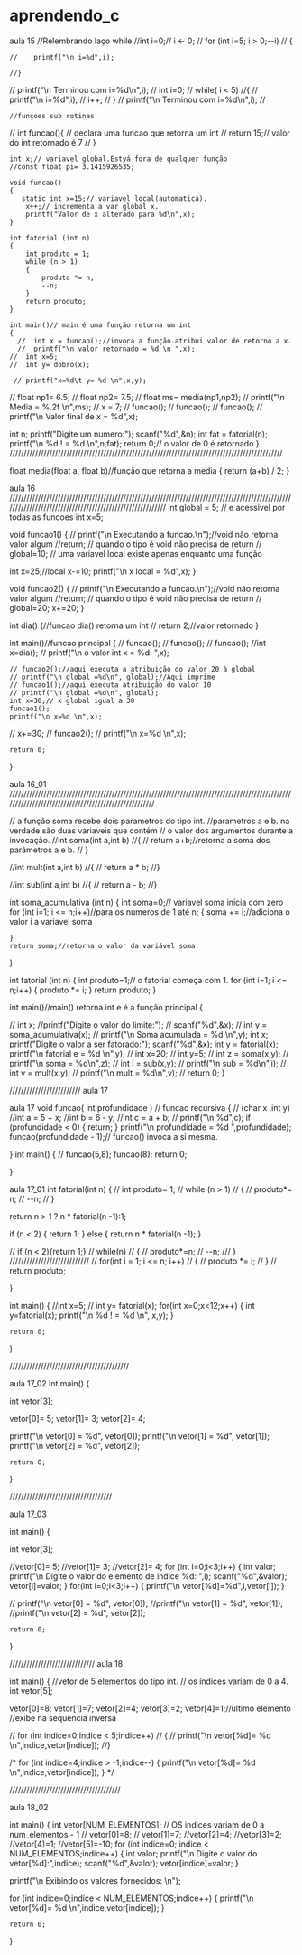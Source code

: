 # aprendendo_c
aula 15
//Relembrando laço while
    //int i=0;// i <- 0;
   // for (int i=5; i > 0;--i)
   // {

    //    printf("\n i=%d",i);

    //}
//    printf("\n Terminou com i=%d\n",i);
   // int i=0;
   // while( i < 5)
//{
    //    printf("\n i=%d",i);
    //    i++;
   // }
   // printf("\n Terminou com i=%d\n",i);
//


    //funçoes sub rotinas
   // int funcao(){ // declara uma funcao que retorna um int
  //  return 15;// valor do int retornado é 7
  //  }

    int x;// variavel global.Estyá fora de qualquer função
    //const float pi= 3.1415926535;

    void funcao()
    {
       static int x=15;// variavel local(automatica).
        x++;// incrementa a var global x.
        printf("Valor de x alterado para %d\n",x);
    }

    int fatorial (int n)
    {
        int produto = 1;
        while (n > 1)
        {
            produto *= n;
            --n;
        }
        return produto;
    }

    int main()// main é uma função retorna um int
    {
      //  int x = funcao();//invoca a função.atribui valor de retorno a x.
      //  printf("\n valor retornado = %d \n ",x);
    //  int x=5;
    //  int y= dobro(x);

     // printf("x=%d\t y= %d \n",x,y);



   //  float np1= 6.5;
    // float np2= 7.5;
    // float ms= media(np1,np2);
   //  printf("\n Media = %.2f \n",ms);
 //  x = 7;
  // funcao();
  // funcao();
  // funcao();
  // printf("\n Valor final de  x = %d",x);

   int n;
   printf("Digite um numero:");
   scanf("%d",&n);
   int fat = fatorial(n);
   printf("\n %d ! = %d \n",n,fat);
    return 0;// o valor de 0 é retornado
}
////////////////////////////////////////////////////////////////////////////////////////////////

float media(float a, float b)//função que retorna a media
   {
       return (a+b) / 2;
   }





































aula 16 //////////////////////////////////////////////////////////////////////////////////////////////////////////////////////////////////////////////////////////
int global = 5; // e acessivel por todas as funcoes
 int x=5;

 void funcao1()
 {
   //  printf("\n Executando a funcao.\n");//void não retorna valor algum
     //return; // quando o tipo é void não precisa de return
    // global=10;
    // uma variavel local existe apenas enquanto uma função

   int x=25;//local
    x-=10;
    printf("\n x local = %d",x);
 }

  void funcao2()
 {
   //  printf("\n Executando a funcao.\n");//void não retorna valor algum
     //return; // quando o tipo é void não precisa de return
    // global=20;
    x+=20;
 }

 int dia()
 {//funcao dia() retorna um int
 // return 2;//valor retornado
 }





int main()//funcao principal
{
   // funcao();
   // funcao();
   // funcao();
   //int x=dia();
  // printf("\n o valor int x = %d: ",x);


    // funcao2();//aqui executa a atribuição do valor 20 à global
    // printf("\n global =%d\n", global);//Aqui imprime
    // funcao1();//aqui executa atribuição do valor 10
    // printf("\n global =%d\n", global);
    int x=30;// x global igual a 30
    funcao1();
    printf("\n x=%d \n",x);
   // x+=30;
   // funcao2();
   // printf("\n x=%d \n",x);

    return 0;
}



aula 16_01   //////////////////////////////////////////////////////////////////////////////////////////////////////////////////////////////////////////////////////




// a função soma recebe dois parametros do tipo int.
//parametros a e b. na verdade são duas variaveis que contém
// o valor dos argumentos durante a invocação.
  //int soma(int a,int b)
 //{
  //  return a+b;//retorna a soma dos parâmetros a e b.
//  }

//int mult(int a,int b)
//{
 //   return a * b;
//}

//int sub(int a,int b)
//{
 //   return a - b;
//}

int soma_acumulativa (int n)
{
    int soma=0;// variavel soma inicia com zero
    for (int i=1; i <= n;i++)//para os numeros de 1 até n;
    {
        soma += i;//adiciona o valor i a variavel soma

    }
    return soma;//retorna o valor da variável soma.

}

int fatorial (int n)
{
    int produto=1;// o fatorial começa com 1.
    for (int i=1; i <= n;i++)
    {
        produto *= i;
    }
    return produto;
}





int main()//main() retorna int e é a função principal
{

   // int x;
    //printf("Digite o valor do limite:");
   // scanf("%d",&x);
   // int y = soma_acumulativa(x);
   // printf("\n Soma acumulada = %d \n",y);
    int x;
    printf("Digite o valor a ser fatorado:");
    scanf("%d",&x);
    int y = fatorial(x);
    printf("\n fatorial e = %d \n",y);
  //  int x=20;
  //  int y=5;
  //  int z = soma(x,y);
   // printf("\n soma = %d\n",z);
  //  int i = sub(x,y);
  //  printf("\n sub = %d\n",i);
  //  int v = mult(x,y);
  //  printf("\n mult = %d\n",v);
//
    return 0;
}





///////////////////////// aula 17 

aula 17 
void funcao( int profundidade ) // funcao recursiva
{
    // (char x ,int y)
    //int a = 5 + x;
    //int b = 6 - y;
    //int c = a + b;
   // printf("\n %d",c);
   if (profundidade < 0)
   {
       return;
   }
   printf("\n profundidade = %d ",profundidade);
   funcao(profundidade - 1);// funcao() invoca a si mesma.

}
int main()
{
    // funcao(5,8);
    funcao(8);
    return 0;



}


aula 17_01
int fatorial(int n)
{
   // int produto= 1;
   // while (n > 1)
   // {
    //    produto*= n;
    //    --n;
   // }

   return n > 1 ? n * fatorial(n -1):1;

   if (n < 2)
   {
       return 1;
   }
   else
   {
       return n * fatorial(n -1);
   }



   // if (n < 2){return 1;}
   // while(n)
   // {
    //    produto*=n;
   //     --n;
  ///  }
  ////////////////////////////
   // for(int i = 1; i <= n; i++)
  //  {
   //     produto *= i;
  //  }
//    return produto;

}

int main()
{
    //int x=5;
   // int y= fatorial(x);
    for(int x=0;x<12;x++)
    {
        int y=fatorial(x);
          printf("\n %d ! = %d \n", x,y);
    }


    return 0;
}




//////////////////////////////////////////

aula 17_02
int main()
{

 int vetor[3];

 vetor[0]= 5;
 vetor[1]= 3;
 vetor[2]= 4;
 
 printf("\n vetor[0] = %d", vetor[0]);
printf("\n vetor[1] = %d", vetor[1]);
printf("\n vetor[2] = %d", vetor[2]);

    return 0;
}



////////////////////////////////////

aula 17_03



int main()
{

 int vetor[3];

 //vetor[0]= 5;
 //vetor[1]= 3;
 //vetor[2]= 4;
 for (int i=0;i<3;i++)
 {
     int valor;
     printf("\n Digite o valor do elemento de indice %d: ",i);
     scanf("%d",&valor);
     vetor[i]=valor;
 }
 for(int i=0;i<3;i++)
 {
     printf("\n vetor[%d]=%d",i,vetor[i]);
 }

// printf("\n vetor[0] = %d", vetor[0]);
//printf("\n vetor[1] = %d", vetor[1]);
//printf("\n vetor[2] = %d", vetor[2]);

    return 0;
}


//////////////////////////////
aula 18

int main()
{
   //vetor de 5 elementos do tipo int.
   // os índices variam de 0 a 4.
   int vetor[5];

   vetor[0]=8;
   vetor[1]=7;
   vetor[2]=4;
   vetor[3]=2;
   vetor[4]=1;//ultimo elemento
   //exibe na sequencia inversa



  // for (int indice=0;indice < 5;indice++)
  // {
   // printf("\n vetor[%d]= %d \n",indice,vetor[indice]);
   //}

   /*  for (int indice=4;indice > -1;indice--)
   {
    printf("\n vetor[%d]= %d \n",indice,vetor[indice]);
   }
   */

///////////////////////////////////////

   aula 18_02


   int main()
{
   int vetor[NUM_ELEMENTOS];
   // OS indices variam de 0 a num_elementos - 1
  // vetor[0]=8;
  // vetor[1]=7;
   //vetor[2]=4;
   //vetor[3]=2;
   //vetor[4]=1;
   //vetor[5]=-10;
   for (int indice=0; indice < NUM_ELEMENTOS;indice++)
   {
       int valor;
       printf("\n Digite o valor do vetor[%d]:",indice);
       scanf("%d",&valor);
       vetor[indice]=valor;
   }

   printf("\n Exibindo os valores fornecidos: \n");


   for (int indice=0;indice < NUM_ELEMENTOS;indice++)
   {
    printf("\n vetor[%d]= %d \n",indice,vetor[indice]);
   }

    return 0;
}




